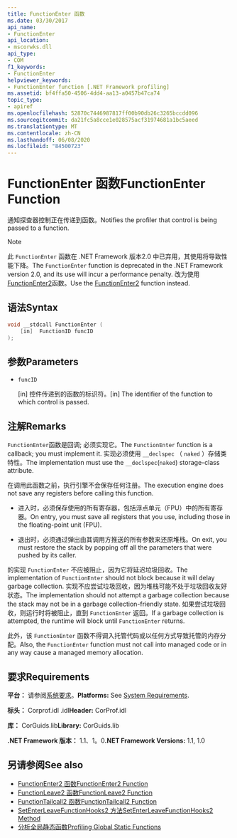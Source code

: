 ```yaml
---
title: FunctionEnter 函数
ms.date: 03/30/2017
api_name:
- FunctionEnter
api_location:
- mscorwks.dll
api_type:
- COM
f1_keywords:
- FunctionEnter
helpviewer_keywords:
- FunctionEnter function [.NET Framework profiling]
ms.assetid: bf4ffa50-4506-4dd4-aa13-a0457b47ca74
topic_type:
- apiref
ms.openlocfilehash: 52870c7446987817ff00b90db26c3265bccdd096
ms.sourcegitcommit: da21fc5a8cce1e028575acf31974681a1bc5aeed
ms.translationtype: MT
ms.contentlocale: zh-CN
ms.lasthandoff: 06/08/2020
ms.locfileid: "84500723"
---
```

# <a name="functionenter-function"></a><span data-ttu-id="0b89d-102">FunctionEnter 函数</span><span class="sxs-lookup"><span data-stu-id="0b89d-102">FunctionEnter Function</span></span>
<span data-ttu-id="0b89d-103">通知探查器控制正在传递到函数。</span><span class="sxs-lookup"><span data-stu-id="0b89d-103">Notifies the profiler that control is being passed to a function.</span></span>  
  
> [!NOTE]
> <span data-ttu-id="0b89d-104">此 `FunctionEnter` 函数在 .NET Framework 版本2.0 中已弃用，其使用将导致性能下降。</span><span class="sxs-lookup"><span data-stu-id="0b89d-104">The `FunctionEnter` function is deprecated in the .NET Framework version 2.0, and its use will incur a performance penalty.</span></span> <span data-ttu-id="0b89d-105">改为使用[FunctionEnter2](functionenter2-function.md)函数。</span><span class="sxs-lookup"><span data-stu-id="0b89d-105">Use the [FunctionEnter2](functionenter2-function.md) function instead.</span></span>  
  
## <a name="syntax"></a><span data-ttu-id="0b89d-106">语法</span><span class="sxs-lookup"><span data-stu-id="0b89d-106">Syntax</span></span>  
  
```cpp  
void __stdcall FunctionEnter (  
    [in]  FunctionID funcID  
);  
```  
  
## <a name="parameters"></a><span data-ttu-id="0b89d-107">参数</span><span class="sxs-lookup"><span data-stu-id="0b89d-107">Parameters</span></span>

- `funcID`

  <span data-ttu-id="0b89d-108">\[in] 控件传递到的函数的标识符。</span><span class="sxs-lookup"><span data-stu-id="0b89d-108">\[in] The identifier of the function to which control is passed.</span></span>

## <a name="remarks"></a><span data-ttu-id="0b89d-109">注解</span><span class="sxs-lookup"><span data-stu-id="0b89d-109">Remarks</span></span>  
 <span data-ttu-id="0b89d-110">`FunctionEnter`函数是回调; 必须实现它。</span><span class="sxs-lookup"><span data-stu-id="0b89d-110">The `FunctionEnter` function is a callback; you must implement it.</span></span> <span data-ttu-id="0b89d-111">实现必须使用 `__declspec` （ `naked` ）存储类特性。</span><span class="sxs-lookup"><span data-stu-id="0b89d-111">The implementation must use the `__declspec`(`naked`) storage-class attribute.</span></span>  
  
 <span data-ttu-id="0b89d-112">在调用此函数之前，执行引擎不会保存任何注册。</span><span class="sxs-lookup"><span data-stu-id="0b89d-112">The execution engine does not save any registers before calling this function.</span></span>  
  
- <span data-ttu-id="0b89d-113">进入时，必须保存使用的所有寄存器，包括浮点单元（FPU）中的所有寄存器。</span><span class="sxs-lookup"><span data-stu-id="0b89d-113">On entry, you must save all registers that you use, including those in the floating-point unit (FPU).</span></span>  
  
- <span data-ttu-id="0b89d-114">退出时，必须通过弹出由其调用方推送的所有参数来还原堆栈。</span><span class="sxs-lookup"><span data-stu-id="0b89d-114">On exit, you must restore the stack by popping off all the parameters that were pushed by its caller.</span></span>  
  
 <span data-ttu-id="0b89d-115">的实现 `FunctionEnter` 不应被阻止，因为它将延迟垃圾回收。</span><span class="sxs-lookup"><span data-stu-id="0b89d-115">The implementation of `FunctionEnter` should not block because it will delay garbage collection.</span></span> <span data-ttu-id="0b89d-116">实现不应尝试垃圾回收，因为堆栈可能不处于垃圾回收友好状态。</span><span class="sxs-lookup"><span data-stu-id="0b89d-116">The implementation should not attempt a garbage collection because the stack may not be in a garbage collection-friendly state.</span></span> <span data-ttu-id="0b89d-117">如果尝试垃圾回收，则运行时将被阻止，直到 `FunctionEnter` 返回。</span><span class="sxs-lookup"><span data-stu-id="0b89d-117">If a garbage collection is attempted, the runtime will block until `FunctionEnter` returns.</span></span>  
  
 <span data-ttu-id="0b89d-118">此外，该 `FunctionEnter` 函数不得调入托管代码或以任何方式导致托管的内存分配。</span><span class="sxs-lookup"><span data-stu-id="0b89d-118">Also, the `FunctionEnter` function must not call into managed code or in any way cause a managed memory allocation.</span></span>  
  
## <a name="requirements"></a><span data-ttu-id="0b89d-119">要求</span><span class="sxs-lookup"><span data-stu-id="0b89d-119">Requirements</span></span>  
 <span data-ttu-id="0b89d-120">**平台：** 请参阅[系统要求](../../get-started/system-requirements.md)。</span><span class="sxs-lookup"><span data-stu-id="0b89d-120">**Platforms:** See [System Requirements](../../get-started/system-requirements.md).</span></span>  
  
 <span data-ttu-id="0b89d-121">**标头：** Corprof.idl .idl</span><span class="sxs-lookup"><span data-stu-id="0b89d-121">**Header:** CorProf.idl</span></span>  
  
 <span data-ttu-id="0b89d-122">**库：** CorGuids.lib</span><span class="sxs-lookup"><span data-stu-id="0b89d-122">**Library:** CorGuids.lib</span></span>  
  
 <span data-ttu-id="0b89d-123">**.NET Framework 版本：** 1.1、1。0</span><span class="sxs-lookup"><span data-stu-id="0b89d-123">**.NET Framework Versions:** 1.1, 1.0</span></span>  
  
## <a name="see-also"></a><span data-ttu-id="0b89d-124">另请参阅</span><span class="sxs-lookup"><span data-stu-id="0b89d-124">See also</span></span>

- [<span data-ttu-id="0b89d-125">FunctionEnter2 函数</span><span class="sxs-lookup"><span data-stu-id="0b89d-125">FunctionEnter2 Function</span></span>](functionenter2-function.md)
- [<span data-ttu-id="0b89d-126">FunctionLeave2 函数</span><span class="sxs-lookup"><span data-stu-id="0b89d-126">FunctionLeave2 Function</span></span>](functionleave2-function.md)
- [<span data-ttu-id="0b89d-127">FunctionTailcall2 函数</span><span class="sxs-lookup"><span data-stu-id="0b89d-127">FunctionTailcall2 Function</span></span>](functiontailcall2-function.md)
- [<span data-ttu-id="0b89d-128">SetEnterLeaveFunctionHooks2 方法</span><span class="sxs-lookup"><span data-stu-id="0b89d-128">SetEnterLeaveFunctionHooks2 Method</span></span>](icorprofilerinfo2-setenterleavefunctionhooks2-method.md)
- [<span data-ttu-id="0b89d-129">分析全局静态函数</span><span class="sxs-lookup"><span data-stu-id="0b89d-129">Profiling Global Static Functions</span></span>](profiling-global-static-functions.md)
